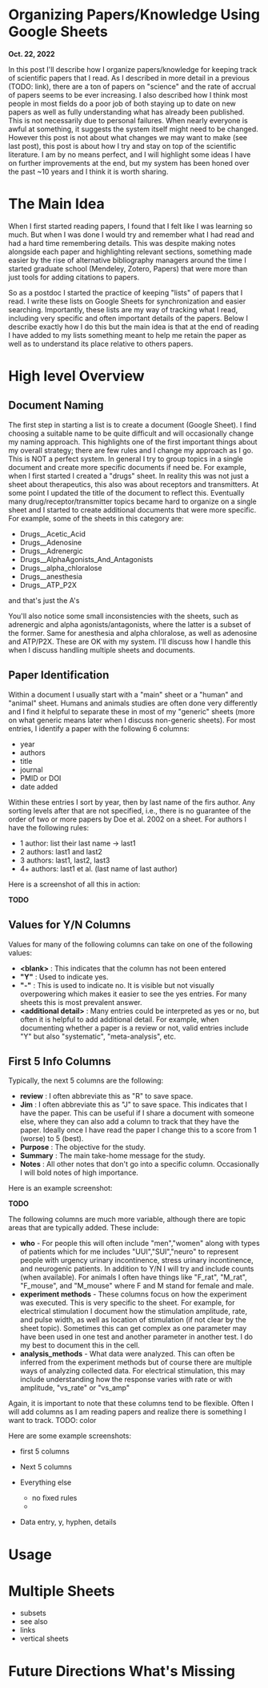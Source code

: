 # Organizing Papers/Knowledge Using Google Sheets #

**Oct. 22, 2022**

In this post I'll describe how I organize papers/knowledge for keeping track of scientific papers that I read. As I described in more detail in a previous (TODO: link), there are a ton of papers on "science" and the rate of accrual of papers seems to be ever increasing. I also described how I think most people in most fields do a poor job of both staying up to date on new papers as well as fully understanding what has already been published. This is not necessarily due to personal failures. When nearly everyone is awful at something, it suggests the system itself might need to be changed. However this post is not about what changes we may want to make (see last post), this post is about how I try and stay on top of the scientific literature. I am by no means perfect, and I will highlight some ideas I have on further improvements at the end, but my system has been honed over the past ~10 years and I think it is worth sharing.

# The Main Idea #

When I first started reading papers, I found that I felt like I was learning so much. But when I was done I would try and remember what I had read and had a hard time remembering details. This was despite making notes alongside each paper and highlighting relevant sections, something made easier by the rise of alternative bibliography managers around the time I started graduate school (Mendeley, Zotero, Papers) that were more than just tools for adding citations to papers.

So as a postdoc I started the practice of keeping "lists" of papers that I read. I write these lists on Google Sheets for synchronization and easier searching. Importantly, these lists are my way of tracking what I read, including very specific and often important details of the papers. Below I describe exactly how I do this but the main idea is that at the end of reading I have added to my lists something meant to help me retain the paper as well as to understand its place relative to others papers.

# High level Overview #

## Document Naming ##

The first step in starting a list is to create a document (Google Sheet). I find choosing a suitable name to be quite difficult and will occasionally change my naming approach. This highlights one of the first important things about my overall strategy; there are few rules and I change my approach as I go. This is NOT a perfect system. In general I try to group topics in a single document and create more specific documents if need be. For example, when I first started I created a "drugs" sheet. In reality this was not just a sheet about therapeutics, this also was about receptors and transmitters. At some point I updated the title of the document to reflect this. Eventually many drug/receptor/transmitter topics became hard to organize on a single sheet and I started to create additional documents that were more specific. For example, some of the sheets in this category are:

- Drugs__Acetic_Acid
- Drugs__Adenosine
- Drugs__Adrenergic
- Drugs__AlphaAgonists_And_Antagonists
- Drugs__alpha_chloralose
- Drugs__anesthesia
- Drugs__ATP_P2X

and that's just the A's

You'll also notice some small inconsistencies with the sheets, such as adrenergic and alpha agonists/antagonists, where the latter is a subset of the former. Same for anesthesia and alpha chloralose, as well as adenosine and ATP/P2X. These are OK with my system. I'll discuss how I handle this when I discuss handling multiple sheets and documents.

## Paper Identification ##

Within a document I usually start with a "main" sheet or a "human" and "animal" sheet. Humans and animals studies are often done very differently and I find it helpful to separate these in most of my "generic" sheets (more on what generic means later when I discuss non-generic sheets). For most entries, I identify a paper with the following 6 columns:

- year
- authors
- title
- journal
- PMID or DOI
- date added

Within these entries I sort by year, then by last name of the firs author. Any sorting levels after that are not specified, i.e., there is no guarantee of the order of two or more papers by Doe et al. 2002 on a sheet. For authors I have the following rules:

- 1 author: list their last name -> last1
- 2 authors: last1 and last2
- 3 authors: last1, last2, last3
- 4+ authors: last1 et al. (last name of last author)

Here is a screenshot of all this in action:

**TODO**


## Values for Y/N Columns ##

Values for many of the following columns can take on one of the following values:

- **&lt;blank&gt;** : This indicates that the column has not been entered
- **"Y"** : Used to indicate yes.
- **"-"** : This is used to indicate no. It is visible but not visually overpowering which makes it easier to see the yes entries. For many sheets this is most prevalent answer.
- **&lt;additional detail&gt;** : Many entries could be interpreted as yes or no, but often it is helpful to add additional detail. For example, when documenting whether a paper is a review or not, valid entries include "Y" but also "systematic", "meta-analysis", etc.

## First 5 Info Columns ##

Typically, the next 5 columns are the following:

- **review** : I often abbreviate this as "R" to save space.
- **Jim** : I often abbreviate this as "J" to save space. This indicates that I have the paper. This can be useful if I share a document with someone else, where they can also add a column to track that they have the paper. Ideally once I have read the paper I change this to a score from 1 (worse) to 5 (best).
- **Purpose** : The objective for the study.
- **Summary** : The main take-home message for the study.
- **Notes** : All other notes that don't go into a specific column. Occasionally I will bold notes of high importance.

Here is an example screenshot:

**TODO**

The following columns are much more variable, although there are topic areas that are typically added. These include:

- **who** - For people this will often include "men","women" along with types of patients which for me includes "UUI","SUI","neuro" to represent people with urgency urinary incontinence, stress urinary incontinence, and neurogenic patients. In addition to Y/N I will try and include counts (when available). For animals I often have things like "F_rat", "M_rat", "F_mouse", and "M_mouse" where F and M stand for female and male.
- **experiment methods** - These columns focus on how the experiment was executed. This is very specific to the sheet. For example, for electrical stimulation I document how the stimulation amplitude, rate, and pulse width, as well as location of stimulation (if not clear by the sheet topic). Sometimes this can get complex as one parameter may have been used in one test and another parameter in another test. I do my best to document this in the cell.
- **analysis_methods** - What data were analyzed. This can often be inferred from the experiment methods but of course there are multiple ways of analyzing collected data. For electrical stimulation, this may include understanding how the response varies with rate or with amplitude, "vs_rate" or "vs_amp"

Again, it is important to note that these columns tend to be flexible. Often I will add columns as I am reading papers and realize there is something I want to track. TODO: color

Here are some example screenshots:




- first 5 columns

- Next 5 columns

- Everything else
  - no fixed rules
  - 

- Data entry, y, hyphen, details

# Usage #

# Multiple Sheets #

- subsets
- see also
- links
- vertical sheets

# Future Directions What's Missing #



